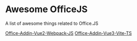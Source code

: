# Awesome OfficeJS
A list of awesome things related to Office.JS

[Office-Addin-Vue2-Webpack-JS](https://github.com/BuWH/Office-Addin-Vue2-Webpack-JS)
[Office-Addin-Vue3-Vite-TS](https://github.com/sigmarising/Office-Addin-Vue3-Vite-TS)
